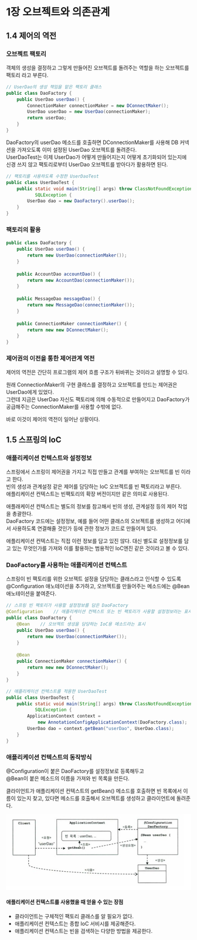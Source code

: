 # 1장 오브젝트와 의존관계

## 1.4 제어의 역전

### 오브젝트 팩토리

객체의 생성을 결정하고 그렇게 만들어진 오브젝트를 돌려주는 역할을 하는 오브젝트를 팩토리 라고 부른다.

```java
// UserDao의 생성 책임을 맡은 팩토리 클래스
public class DaoFactory {
    public UserDao userDao() {
        ConnectionMaker connectionMaker = new DConnectMaker();
        UserDao userDao = new UserDao(connectionMaker);
        return userDao;
    }
}
```

DaoFactory의 userDao 메소드를 호출하면 DConnectionMaker를 사용해 DB 커넥션을 가져오도록 이미 설정된 UserDao 오브젝트를 돌려준다.  
UserDaoTest는 이제 UserDao가 어떻게 만들어지는지 어떻게 초기화되어 있는지에 신경 쓰지 않고 팩토리로부터 UserDao 오브젝트를 받아다가 활용하면 된다.

```java
// 팩토리를 사용하도록 수정한 UserDaoTest
public class UserDaoTest {
    public static void main(String[] args) throw ClassNotFoundException,
           SQLException {
        UserDao dao = new DaoFactory().userDao();
    }
}
```

### 팩토리의 활용

```java
public class DaoFactory {
    public UserDao userDao() {
        return new UserDao(connectionMaker());
    }
    
    public AccountDao accountDao() {
        return new AccountDao(connectionMaker());
    }
    
    public MessageDao messageDao() {
        return new MessageDao(connectionMaker());
    }
    
    public ConnectionMaker connectionMaker() {
        return new new DConnectMaker();
    }
}
```

### 제어권의 이전을 통한 제어관계 역전

제어의 역전은 간단히 프로그램의 제어 흐름 구조가 뒤바뀌는 것이라고 설명할 수 있다.

원래 ConnectionMaker의 구현 클래스를 결정하고 오브젝트를 만드는 제어권은 UserDao에게 있었다.  
그런데 지금은 UserDao 자신도 팩토리에 의해 수동적으로 만들어지고 DaoFactory가 공급해주는 ConnectionMaker를 사용할 수밖에 없다.

바로 이것이 제어의 역전이 일어난 상황이다.

## 1.5 스프링의 IoC

### 애플리케이션 컨텍스트와 설정정보

스프링에서 스프링이 제어권을 가지고 직접 만들고 관계를 부여하는 오브젝트를 빈 이라고 한다.  
빈의 생성과 관계설정 같은 제어를 담당하는 IoC 오브젝트를 빈 팩토리라고 부른다.  
애플리케이션 컨텍스트는 빈팩토리의 확장 버전이지만 같은 의미로 사용된다.

애플래케이션 컨텍스트는 별도의 정보를 참고해서 빈의 생성, 관계설정 등의 제어 작업을 총괄한다.  
DaoFactory 코드에는 설정정보, 예를 들어 어떤 클래스의 오브젝트를 생성하고 어디에서 사용하도록 연결해줄 것인가 등에 관한 정보가 코드로 만들어져 있다.

애플리케이션 컨텍스트는 직접 이런 정보를 담고 있진 않다. 대신 별도로 설정정보를 담고 있는 무엇인가를 가져와 이를 활용하는 범용적인 IoC엔진 같은 것이라고 볼 수 있다.

### DaoFactory를 사용하는 애플리케이션 컨텍스트

스프링이 빈 팩토리를 위한 오브젝트 설정을 담당하는 클래스라고 인식할 수 있도록 @Configuration 애노테이션을 추가하고, 오브젝트를 만들어주는 메소드에는 @Bean 애노테이션을 붙여준다.

```java
// 스프링 빈 팩토리가 사용할 설정정보를 담은 DaoFactory
@Configuration    // 애플리케이션 컨텍스트 또는 빈 팩토리가 사용할 설정정보라는 표시
public class DaoFactory {
    @Bean    // 오브젝트 생성을 담당하는 IoC용 메소드라는 표시
    public UserDao userDao() {
        return new UserDao(connectionMaker());
    }
    
    @Bean
    public ConnectionMaker connectionMaker() {
        return new new DConnectMaker();
    }
}
```

```java
// 애플리케이션 컨텍스트를 적용한 UserDaoTest
public class UserDaoTest {
    public static void main(String[] args) throw ClassNotFoundException,
           SQLException {
        ApplicationContext context =
            new AnnotationConfigApplicationContext(DaoFactory.class);
        UserDao dao = context.getBean("userDao", UserDao.class);
    }
}
```

### 애플리케이션 컨텍스트의 동작방식

@Configuration이 붙은 DaoFactory를 설정정보로 등록해두고  
@Bean이 붙은 메소드의 이름을 가져와 빈 목록을 만든다.

클라이언트가 애플리케이션 컨텍스트의 getBean\(\) 메소드를 호출하면 빈 목록에서 이름이 있는지 찾고, 있다면 메소드를 호출해서 오브젝트를 생성하고 클라이언트에 돌려준다.

![](../../.gitbook/assets/image%20%2853%29.png)

#### 애플리케이션 컨텍스트를 사용했을 때 얻을 수 있는 장점

* 클라이언트는 구체적인 팩토리 클래스를 알 필요가 없다.
* 애플리케이션 컨텍스트는 종합 IoC 서비시를 제공해준다.
* 애플리케이션 컨텍스트는 빈을 검색하는 다양한 방법을 제공한다.

